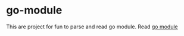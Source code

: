 # go-module

This are project for fun to parse and read go module. Read [go module](https://research.swtch.com/vgo-module)
